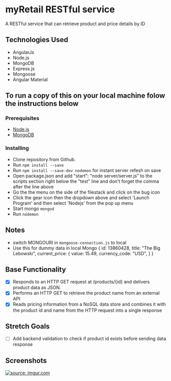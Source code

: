 # myRetail RESTful service

A RESTful service that can retrieve product and price details by ID

## Technologies Used

* AngularJs
* Node.js
* MongoDB
* Express.js
* Mongoose
* Angular Material

## To run a copy of this on your local machine folow the instructions below

### Prerequisites

- [Node.js](https://nodejs.org/en/)
- [MongoDB](https://www.mongodb.com/download-center/community)

### Installing
* Clone repository from Github.
* Run ```npm install --save```
* Run ```npm install --save-dev nodemon``` for instant server refesh on save
* Open package.json and add "start": "node server/server.js" to the scripts section right below the    "test" line and don't forget the comma after the line above
* Go the the menu on the side of the filestack and click on the bug icon
* Click the gear icon then the  dropdown above and select 'Launch Program' and then select 'Nodejs' from the pop up menu 
* Start mongo ```mongod```
* Run ```nodemon```

## Notes
* switch MONGOURI in ```mongoose-connection.js``` to local 
* Use this for dummy data in local Mongo
{
    id: 13860428,
    title: "The Big Lebowski",
    current_price: {
        value: 15.49,
        currency_code: "USD",
    }
}

## Base Functionality
- [x] Responds to an HTTP GET request at /products/{id} and delivers product data as JSON.
- [x] Performs an HTTP GET to retrieve the product name from an external API
- [x] Reads pricing information from a NoSQL data store and combines it with the product id and name from the HTTP request into a single response

## Stretch Goals
- [ ] Add backend validation to check if product id exists before sending data response

## Screenshots

<a href="https://imgur.com/1kFaFh8"><img src="https://i.imgur.com/1kFaFh8.png" title="source: imgur.com" /></a>
